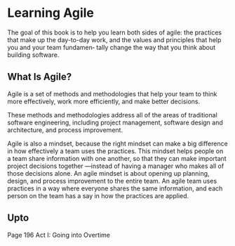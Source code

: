 # Learning Agile

The goal of this book is to help you learn both sides of agile: the practices that make up the day-to-day work, and the values and principles that help you and your team fundamen‐ tally change the way that you think about building software.

## What Is Agile?
Agile is a set of methods and methodologies that help your team to think more effectively, work more efficiently, and make better decisions.

These methods and methodologies address all of the areas of traditional software engineering, including project management, software design and architecture, and process improvement.

Agile is also a mindset, because the right mindset can make a big difference in how effectively a team uses the practices. This mindset helps people on a team share information with one another, so that they can make important project decisions together —instead of having a manager who makes all of those decisions alone. An agile mindset is about opening up planning, design, and process improvement to the entire team. An agile team uses practices in a way where everyone shares the same information, and each person on the team has a say in how the practices are applied.


## Upto
Page 196
Act I: Going into Overtime
